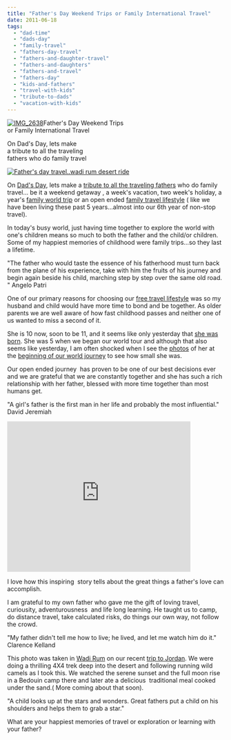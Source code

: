 ```yaml
---
title: "Father's Day Weekend Trips or Family International Travel"
date: 2011-06-18
tags: 
  - "dad-time"
  - "dads-day"
  - "family-travel"
  - "fathers-day-travel"
  - "fathers-and-daughter-travel"
  - "fathers-and-daughters"
  - "fathers-and-travel"
  - "fathers-day"
  - "kids-and-fathers"
  - "travel-with-kids"
  - "tribute-to-dads"
  - "vacation-with-kids"
---
```


[![IMG_2638](https://pub-ac94b3f306b24c0dba4238943c97f2e1.r2.dev/6a00e5502a9507883301538f2de286970b.jpg "IMG_2638")](https://pub-ac94b3f306b24c0dba4238943c97f2e1.r2.dev/6a00e5502a9507883301538f2de286970b.jpg)Father's Day Weekend Trips  
or Family International Travel

On Dad's Day, lets make  
a tribute to all the traveling  
fathers who do family travel

<!--more-->

[![Father's day travel..wadi rum desert ride ](https://pub-ac94b3f306b24c0dba4238943c97f2e1.r2.dev/6a00e5502a9507883301543300fed1970c.jpg "Father's day travel..wadi rum desert ride ")](https://pub-ac94b3f306b24c0dba4238943c97f2e1.r2.dev/6a00e5502a9507883301543300fed1970c.jpg)  
  
  
On [Dad's Day](http://en.wikipedia.org/wiki/Father%27s_Day "fathers day"), lets make a [tribute to all the traveling fathers](http://soultravelers3new.local/2009/06/happy-fathers-day-traveling-dads.html "fathers that travel ") who do family travel... be it a weekend getaway , a week's vacation, two week's holiday, a year's [family world trip](http://soultravelers3new.local/2010/04/around-the-world-family-travel-soultravelers3-digital-nomad-global-international-family-travel.html "family world trip") or an open ended [family travel lifestyle](http://soultravelers3new.local/2010/09/8-reasons-for-a-family-world-trip-international-vacations-holidays-abroad-longterm-travel-rtw.html "family travel lifestyle") ( like we have been living these past 5 years...almost into our 6th year of non-stop travel).  
  
In today's busy world, just having time together to explore the world with one's children means so much to both the father and the child/or children. Some of my happiest memories of childhood were family trips...so they last a lifetime.  
  
"The father who would taste the essence of his fatherhood must turn back from the plane of his experience, take with him the fruits of his journey and begin again beside his child, marching step by step over the same old road. " Angelo Patri  
  
One of our primary reasons for choosing our [free travel lifestyle](http://soultravelers3new.local/2009/04/how-to-travel-the-world-as-a-digital-nomad-family.html "family travel lifestyle") was so my husband and child would have more time to bond and be together. As older parents we are well aware of how fast childhood passes and neither one of us wanted to miss a second of it.  
  
She is 10 now, soon to be 11, and it seems like only yesterday that [she was born](http://soultravelers3new.local/2006/08/leap-of-faith.html "leap of faith in travel"). She was 5 when we began our world tour and although that also seems like yesterday, I am often shocked when I see the [photos](http://soultravelers3new.local/2006/10/goodbye-paris.html "family vacation paris with kids") of her at the [beginning of our world journey](http://soultravelers3new.local/2006/09/windmills-insid.html#more "holland kids and windmills") to see how small she was.  
  
Our open ended journey  has proven to be one of our best decisions ever and we are grateful that we are constantly together and she has such a rich relationship with her father, blessed with more time together than most humans get.  
  
"A girl's father is the first man in her life and probably the most influential." David Jeremiah  
  

<iframe src="http://www.youtube.com/embed/Y3aq3trkyOA?rel=0" width="425" frameborder="0" height="349"></iframe>

  
  
I love how this inspiring  story tells about the great things a father's love can accomplish.  
  
I am grateful to my own father who gave me the gift of loving travel, curiousity, adventurousness  and life long learning. He taught us to camp, do distance travel, take calculated risks, do things our own way, not follow the crowd.  
  
"My father didn't tell me how to live; he lived, and let me watch him do it."  Clarence Kelland  
  
This photo was taken in [Wadi Rum](http://en.wikipedia.org/wiki/Wadi_Rum "wadi rum") on our recent [trip to Jordan](http://soultravelers3new.local/2011/05/jordan-tourismsmartest-.html "trip to Jordan"). We were doing a thrilling 4X4 trek deep into the desert and following running wild camels as I took this. We watched the serene sunset and the full moon rise in a Bedouin camp there and later ate a delicious  traditional meal cooked under the sand.( More coming about that soon).  
  
"A child looks up at the stars and wonders. Great fathers put a child on his shoulders and helps them to grab a star."  
  
What are your happiest memories of travel or exploration or learning with your father?
